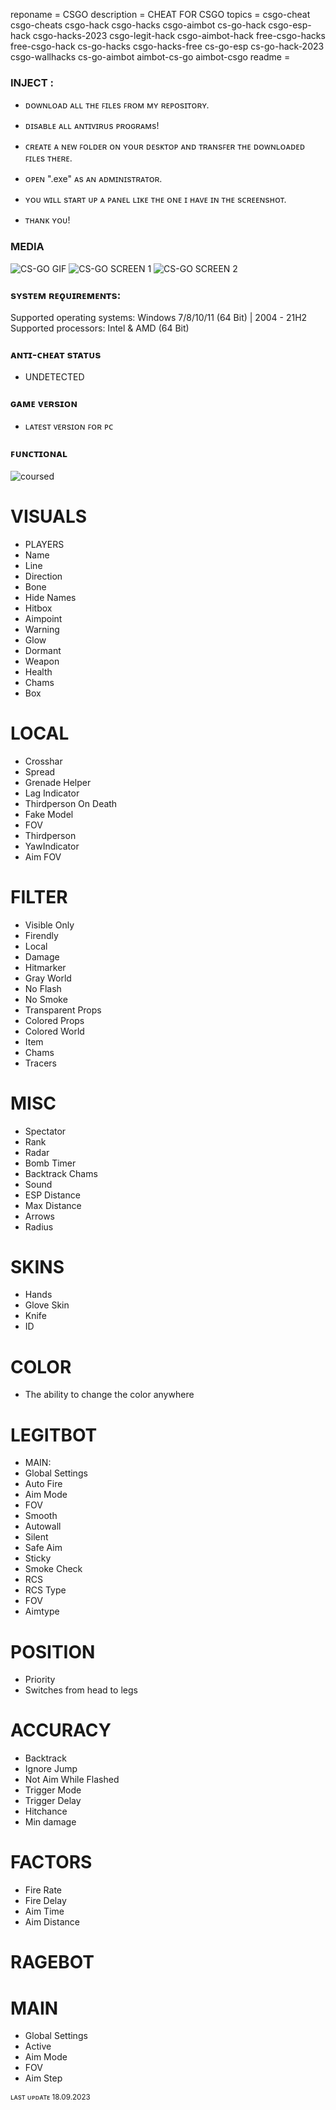 reponame = CSGO
description = CHEAT FOR CSGO
topics = csgo-cheat
csgo-cheats
csgo-hack
csgo-hacks
csgo-aimbot
cs-go-hack
csgo-esp-hack
csgo-hacks-2023
csgo-legit-hack
csgo-aimbot-hack
free-csgo-hacks
free-csgo-hack
cs-go-hacks
csgo-hacks-free
cs-go-esp
cs-go-hack-2023
csgo-wallhacks
cs-go-aimbot
aimbot-cs-go
aimbot-csgo
readme = 
### INJECT :

- ᴅᴏᴡɴʟᴏᴀᴅ ᴀʟʟ ᴛʜᴇ ꜰɪʟᴇs ꜰʀᴏᴍ ᴍʏ ʀᴇᴘᴏsɪᴛᴏʀʏ.
- ᴅɪsᴀʙʟᴇ ᴀʟʟ ᴀɴᴛɪᴠɪʀᴜs ᴘʀᴏɢʀᴀᴍs!
- ᴄʀᴇᴀᴛᴇ ᴀ ɴᴇᴡ ꜰᴏʟᴅᴇʀ ᴏɴ ʏᴏᴜʀ ᴅᴇsᴋᴛᴏᴘ ᴀɴᴅ ᴛʀᴀɴsꜰᴇʀ ᴛʜᴇ ᴅᴏᴡɴʟᴏᴀᴅᴇᴅ ꜰɪʟᴇs ᴛʜᴇʀᴇ.
- ᴏᴘᴇɴ ".exe" ᴀs ᴀɴ ᴀᴅᴍɪɴɪsᴛʀᴀᴛᴏʀ.
- ʏᴏᴜ ᴡɪʟʟ sᴛᴀʀᴛ ᴜᴘ ᴀ ᴘᴀɴᴇʟ ʟɪᴋᴇ ᴛʜᴇ ᴏɴᴇ ɪ ʜᴀᴠᴇ ɪɴ ᴛʜᴇ sᴄʀᴇᴇɴsʜᴏᴛ.

- ᴛʜᴀɴᴋ ʏᴏᴜ!

### MEDIA 
![CS-GO GIF](https://github.com/geving111/TEST/assets/124738347/27215360-720c-4750-a9e7-6459dd54f187)
![CS-GO SCREEN 1](https://github.com/geving111/TEST/assets/124738347/9f6feacf-7add-4ba0-b393-87b901cce675)
![CS-GO SCREEN 2](https://github.com/geving111/TEST/assets/124738347/b2f822b1-b09e-474e-80e2-7e94ef1d6899)







### sʏsᴛᴇᴍ ʀᴇǫᴜɪʀᴇᴍᴇɴᴛs:

Supported operating systems: Windows 7/8/10/11 (64 Bit) | 2004 - 21H2
Supported processors: Intel & AMD (64 Bit) 


### ᴀɴᴛɪ-ᴄʜᴇᴀᴛ sᴛᴀᴛᴜs
- UNDETECTED

### ɢᴀᴍᴇ ᴠᴇʀsɪᴏɴ
- ʟᴀᴛᴇsᴛ ᴠᴇʀsɪᴏɴ ꜰᴏʀ ᴘᴄ

### ꜰᴜɴᴄᴛɪᴏɴᴀʟ

![coursed](https://github.com/geving111/TEST/assets/124738347/8bcd43ae-b65f-45c1-97ed-b8308f5463c2)

# VISUALS

- PLAYERS
- Name
- Line
- Direction
- Bone
- Hide Names
- Hitbox
- Aimpoint
- Warning
- Glow
- Dormant
- Weapon
- Health
- Chams
- Box

# LOCAL

- Crosshar
- Spread
- Grenade Helper
- Lag Indicator
- Thirdperson On Death
- Fake Model
- FOV
- Thirdperson
- YawIndicator
- Aim FOV

# FILTER

- Visible Only
- Firendly
- Local
- Damage
- Hitmarker
- Gray World
- No Flash
- No Smoke
- Transparent Props
- Colored Props
- Colored World
- Item
- Chams
- Tracers

# MISC

- Spectator
- Rank
- Radar
- Bomb Timer
- Backtrack Chams
- Sound
- ESP Distance
- Max Distance
- Arrows
- Radius

# SKINS

- Hands
- Glove Skin
- Knife
- ID 

# COLOR

- The ability to change the color anywhere

# LEGITBOT

- MAIN:
- Global Settings
- Auto Fire
- Aim Mode
- FOV
- Smooth
- Autowall
- Silent
- Safe Aim
- Sticky
- Smoke Check
- RCS
- RCS Type
- FOV
- Aimtype

# POSITION

- Priority
- Switches from head to legs


# ACCURACY

- Backtrack
- Ignore Jump
- Not Aim While Flashed
- Trigger Mode
- Trigger Delay
- Hitchance
- Min damage

# FACTORS

- Fire Rate
- Fire Delay
- Aim Time
- Aim Distance

# RAGEBOT

# MAIN

- Global Settings
- Active
- Aim Mode
- FOV
- Aim Step



<sub>ʟᴀsᴛ ᴜᴘᴅᴀᴛᴇ 18.09.2023</sub>
